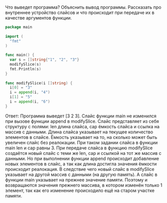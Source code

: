 Что выведет программа? Объяснить вывод программы. Рассказать про внутреннее устройство слайсов и что происходит при передаче их в качестве аргументов функции.

```go
package main
 
import (
  "fmt"
)
 
func main() {
  var s = []string{"1", "2", "3"}
  modifySlice(s)
  fmt.Println(s)
}
 
func modifySlice(i []string) {
  i[0] = "3"
  i = append(i, "4")
  i[1] = "5"
  i = append(i, "6")
}
```

Ответ:
Программа выведет [3 2 3].
Слайс функции main не изменился при вызове функции append в modifySlice.
Слайс представляет из себя структуру с полями: len длина слайса, cap ёмкость слайса и ссылка на массив с данными.
Длина слайса указывает на текущее количество элементов в слайсе.
Ёмкость указывает на то, на сколько может быть увеличен слайс без реалокации.
При таком задании слайса в функции main len и cap равны 3.
При передаче слайса в функцию modifySlice создаётся новый слайс с теми же len, cap и ссылкой на тот же массив с данными.
Но при выполнении функции append происходит добавление новых элементов в слайс, а так как длина достигла значения ёмкости происходит реалокация.
В следствие чего новый слайс в modifySlice указывает на другой массив с данными (на другую память).
А слайс в функции main указывает на прежнее значение памяти. Поэтому и возвращаются значения прежнего массива, в котором изменён только 1 элемент,
так как его изменение происходило ещё на старом участке памяти.